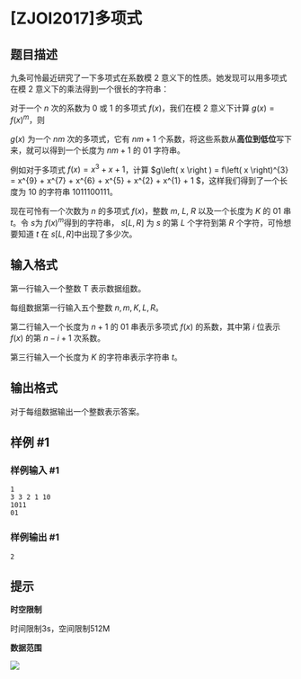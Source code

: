 # [ZJOI2017]多项式

## 题目描述

九条可怜最近研究了一下多项式在系数模 2 意义下的性质。她发现可以用多项式在模 2 意义下的乘法得到一个很长的字符串：

对于一个 $n$ 次的系数为 0 或 1 的多项式 $f\left ( x \right )$，我们在模 2 意义下计算 $g\left ( x \right ) = f\left ( x \right )^{m}$，则

$g\left ( x \right )$ 为一个 $nm$ 次的多项式，它有 $nm + 1$ 个系数，将这些系数从**高位到低位**写下来，就可以得到一个长度为 $nm + 1$ 的 01 字符串。

例如对于多项式 $f\left ( x \right ) = x^{3} + x + 1$，计算 $g\left( x \right ) = f\left( x \right)^{3} = x^{9} + x^{7} + x^{6} + x^{5} + x^{2} + x^{1} + 1 $，这样我们得到了一个长度为 10 的字符串 1011100111。

现在可怜有一个次数为 $n$ 的多项式 $f\left( x \right )$，整数 $m$, $L$, $R$ 以及一个长度为 $K$ 的 01 串 $t$。令 $s$为 $f\left( x \right )^{m}$得到的字符串， $s\left[L, R\right]$ 为 $s$ 的第 $L$ 个字符到第 $R$ 个字符，可怜想要知道 $t$ 在 $s\left[L, R\right]$中出现了多少次。


## 输入格式

第一行输入一个整数 T 表示数据组数。

每组数据第一行输入五个整数 $n, m, K, L, R$。

第二行输入一个长度为 $n + 1$ 的 01 串表示多项式 $f\left( x \right )$ 的系数，其中第 $i$ 位表示 $f\left( x \right )$ 的第 $n − i + 1$ 次系数。

第三行输入一个长度为 $K$ 的字符串表示字符串 $t$。


## 输出格式

对于每组数据输出一个整数表示答案。


## 样例 #1

### 样例输入 #1
```
1
3 3 2 1 10
1011
01
```

### 样例输出 #1

```
2
```

## 提示

**时空限制**

时间限制3s，空间限制512M

**数据范围**

![](https://cdn.luogu.com.cn/upload/pic/4746.png)

